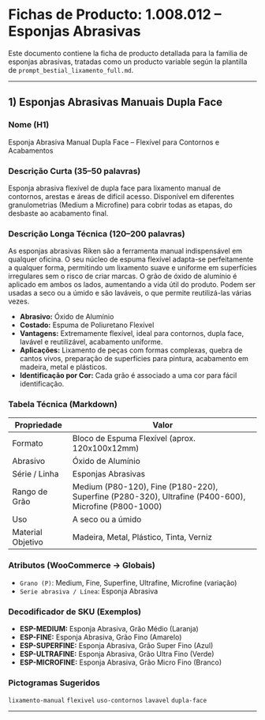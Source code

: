 
# Fichas de Producto: 1.008.012 – Esponjas Abrasivas

Este documento contiene la ficha de producto detallada para la familia de esponjas abrasivas, tratadas como un producto variable según la plantilla de `prompt_bestial_lixamento_full.md`.

---

## 1) Esponjas Abrasivas Manuais Dupla Face

### Nome (H1)
Esponja Abrasiva Manual Dupla Face – Flexível para Contornos e Acabamentos

### Descrição Curta (35–50 palavras)
Esponja abrasiva flexível de dupla face para lixamento manual de contornos, arestas e áreas de difícil acesso. Disponível em diferentes granulometrias (Medium a Microfine) para cobrir todas as etapas, do desbaste ao acabamento final.

### Descrição Longa Técnica (120–200 palavras)
As esponjas abrasivas Riken são a ferramenta manual indispensável em qualquer oficina. O seu núcleo de espuma flexível adapta-se perfeitamente a qualquer forma, permitindo um lixamento suave e uniforme em superfícies irregulares sem o risco de criar marcas. O grão de óxido de alumínio é aplicado em ambos os lados, aumentando a vida útil do produto. Podem ser usadas a seco ou a úmido e são laváveis, o que permite reutilizá-las várias vezes.

- **Abrasivo:** Óxido de Alumínio
- **Costado:** Espuma de Poliuretano Flexível
- **Vantagens:** Extremamente flexível, ideal para contornos, dupla face, lavável e reutilizável, acabamento uniforme.
- **Aplicações:** Lixamento de peças com formas complexas, quebra de cantos vivos, preparação de superfícies para pintura, acabamento em madeira, metal e plásticos.
- **Identificação por Cor:** Cada grão é associado a uma cor para fácil identificação.

### Tabela Técnica (Markdown)
| Propriedade | Valor |
|---|---|
| Formato | Bloco de Espuma Flexível (aprox. 120x100x12mm) |
| Abrasivo | Óxido de Alumínio |
| Série / Linha | Esponjas Abrasivas |
| Rango de Grão | Medium (P80-120), Fine (P180-220), Superfine (P280-320), Ultrafine (P400-600), Microfine (P800-1000) |
| Uso | A seco ou a úmido |
| Material Objetivo | Madeira, Metal, Plástico, Tinta, Verniz |

### Atributos (WooCommerce → Globais)
- `Grano (P)`: Medium, Fine, Superfine, Ultrafine, Microfine (variação)
- `Serie abrasiva / Línea`: Esponja Abrasiva

### Decodificador de SKU (Exemplos)
- **ESP-MEDIUM:** Esponja Abrasiva, Grão Médio (Laranja)
- **ESP-FINE:** Esponja Abrasiva, Grão Fino (Amarelo)
- **ESP-SUPERFINE:** Esponja Abrasiva, Grão Super Fino (Azul)
- **ESP-ULTRAFINE:** Esponja Abrasiva, Grão Ultra Fino (Verde)
- **ESP-MICROFINE:** Esponja Abrasiva, Grão Micro Fino (Branco)

### Pictogramas Sugeridos
`lixamento-manual` `flexivel` `uso-contornos` `lavavel` `dupla-face`

---
